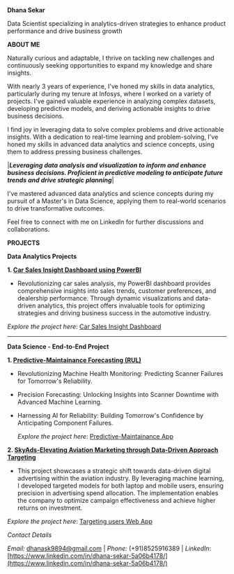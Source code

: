 
**Dhana Sekar**

Data Scientist specializing in analytics-driven strategies to enhance product performance and drive business growth

**ABOUT ME**

Naturally curious and adaptable, I thrive on tackling new challenges and continuously seeking opportunities to expand my knowledge and share insights.

With nearly 3 years of experience, I've honed my skills in data analytics, particularly during my tenure at Infosys, where I worked on a variety of projects. I've gained valuable experience in analyzing complex datasets, developing predictive models, and deriving actionable insights to drive business decisions.

I find joy in leveraging data to solve complex problems and drive actionable insights. With a dedication to real-time learning and problem-solving, I've honed my skills in advanced data analytics and science concepts, using them to address pressing business challenges.

|**_Leveraging data analysis and visualization to inform and enhance business decisions. 
Proficient in predictive modeling to anticipate future trends and drive strategic planning_**|

I've mastered advanced data analytics and science concepts during my pursuit of a Master's in Data Science, applying them to real-world scenarios to drive transformative outcomes.

Feel free to connect with me on LinkedIn for further discussions and collaborations.



**PROJECTS**

**Data Analytics Projects**

**1. <u>Car Sales Insight Dashboard using PowerBI</u>**

* Revolutionizing car sales analysis, my PowerBI dashboard provides comprehensive insights into sales trends, customer preferences, and dealership performance. Through dynamic visualizations and data-driven analytics, this project offers invaluable tools for optimizing strategies and driving business success in the automotive industry.
   
_Explore the project here_: [Car Sales Insight Dashboard](https://www.novypro.com/profile_projects/dhanasekar)


__________________________________________________________________________________________________________________________________________________________________________________
**Data Science - End-to-End Project**

**1. <u>Predictive-Maintainance Forecasting (RUL)</u>**

* Revolutionizing Machine Health Monitoring: Predicting Scanner Failures for Tomorrow's Reliability.
* Precision Forecasting: Unlocking Insights into Scanner Downtime with Advanced Machine Learning.
* Harnessing AI for Reliability: Building Tomorrow's Confidence by Anticipating Component Failures.

  _Explore the project here_: [Predictive-Maintainance App](https://predictive-maintainance-forecasting.streamlit.app/)


**2. <u>SkyAds-Elevating Aviation Marketing through Data-Driven Approach Targeting</u>**

* This project showcases a strategic shift towards data-driven digital advertising within the aviation industry. By leveraging machine learning, I developed targeted models for both laptop and mobile users, ensuring precision in advertising spend allocation. The implementation enables the company to optimize campaign effectiveness and achieve higher returns on investment.

_Explore the project here_: [Targeting users Web App](https://skyads-elevating-aviation-marketing-through-data-driven-target.streamlit.app/)

_Contact Details_

_Email:_ [dhanask9894@gmail.com](dhanask9894@gmail.com) | _Phone:_ (+91)8525916389 | _LinkedIn_: [https://www.linkedin.com/in/dhana-sekar-5a06b4178/](https://www.linkedin.com/in/dhana-sekar-5a06b4178/)




